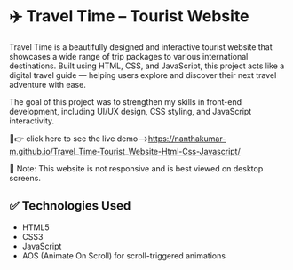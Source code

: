 # ✈️ Travel Time – Tourist Website

Travel Time is a beautifully designed and interactive tourist website that showcases a wide range of trip packages to various international destinations. Built using HTML, CSS, and JavaScript, this project acts like a digital travel guide — helping users explore and discover their next travel adventure with ease.

The goal of this project was to strengthen my skills in front-end development, including UI/UX design, CSS styling, and JavaScript interactivity.
 
🔗👉 click here to see the live demo-->https://nanthakumar-m.github.io/Travel_Time-Tourist_Website-Html-Css-Javascript/

🚫 Note: This website is not responsive and is best viewed on desktop screens.

## ✅ Technologies Used

- HTML5
- CSS3
- JavaScript
- AOS (Animate On Scroll) for scroll-triggered animations
